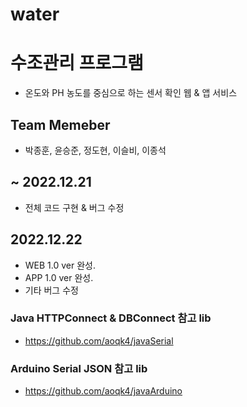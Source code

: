 # water

# 수조관리 프로그램
  - 온도와 PH 농도를 중심으로 하는 센서 확인 웹 & 앱 서비스

## Team Memeber

  - 박종훈, 윤승준, 정도현, 이슬비, 이종석


## ~ 2022.12.21

  - 전체 코드 구현 & 버그 수정
  

## 2022.12.22
  
  - WEB 1.0 ver 완성.
  - APP 1.0 ver 완성.
  - 기타 버그 수정



### Java HTTPConnect & DBConnect 참고 lib

  - https://github.com/aoqk4/javaSerial


### Arduino Serial JSON 참고 lib

  - https://github.com/aoqk4/javaArduino
